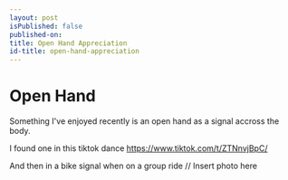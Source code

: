 ```yaml
---
layout: post
isPublished: false
published-on: 
title: Open Hand Appreciation
id-title: open-hand-appreciation
---
```


# Open Hand

Something I've enjoyed recently is an open hand as a signal accross the body.

I found one in this tiktok dance
https://www.tiktok.com/t/ZTNnvjBpC/

And then in a bike signal when on a group ride
// Insert photo here